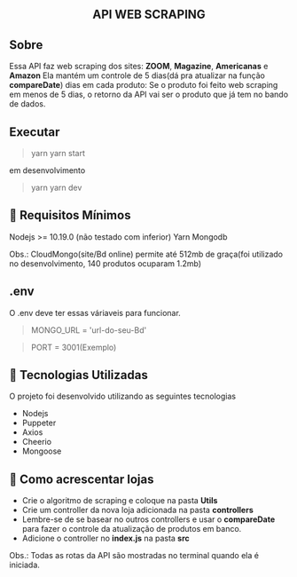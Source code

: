 <h2 align="center">API WEB SCRAPING</h2>



## Sobre

Essa API faz web scraping dos sites: **ZOOM**,  **Magazine**,  **Americanas** e **Amazon**
Ela mantém um controle de 5 dias(dá pra atualizar na função **compareDate**) dias em cada produto: Se o produto foi feito web scraping em menos de 5 dias, o retorno da API vai ser o produto que já tem no bando de dados.

## Executar
> yarn
> yarn start

em desenvolvimento
> yarn
>yarn dev


## :seedling: Requisitos Mínimos

Nodejs  >= 10.19.0 (não testado com inferior)
Yarn
Mongodb

Obs.: CloudMongo(site/Bd online) permite até 512mb de graça(foi utilizado no desenvolvimento, 140 produtos ocuparam 1.2mb)

## .env

O .env deve ter essas váriaveis para funcionar.

>MONGO_URL =  'url-do-seu-Bd'

>PORT =  3001(Exemplo)


## :rocket: Tecnologias Utilizadas 

O projeto foi desenvolvido utilizando as seguintes tecnologias

- Nodejs
- Puppeter
- Axios
- Cheerio
- Mongoose

## :link: Como acrescentar lojas 

- Crie o algoritmo de scraping e coloque na pasta **Utils**
- Crie um controller da nova loja adicionada na pasta **controllers**
- Lembre-se de se basear no outros controllers e usar o **compareDate** para fazer o controle da atualização de produtos em banco.
- Adicione o controller no **index.js** na pasta **src**

Obs.: Todas as rotas da API são mostradas no terminal quando ela é iniciada.

